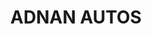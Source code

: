 ---
title: "ADNAN AUTOS"
url: /karachi/adnan-autos-4-plot-no-715-makkah-arcade-shop-no-6-1-new-m-a-jinnah-rd-jamshed-quarters-fatima-jinnah-colony/
shop: car
---